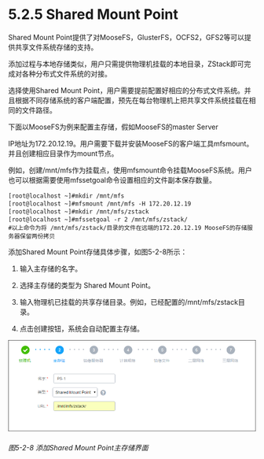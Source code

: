 # 5.2.5 Shared Mount Point

Shared Mount Point提供了对MooseFS，GlusterFS，OCFS2，GFS2等可以提供共享文件系统存储的支持。

添加过程与本地存储类似，用户只需提供物理机挂载的本地目录，ZStack即可完成对各种分布式文件系统的对接。

选择使用Shared Mount Point，用户需要提前配置好相应的分布式文件系统。并且根据不同存储系统的客户端配置，预先在每台物理机上把共享文件系统挂载在相同的文件路径。

下面以MooseFS为例来配置主存储，假如MooseFS的master Server

IP地址为172.20.12.19。用户需要下载并安装MooseFS的客户端工具mfsmount。并且创建相应目录作为mount节点。

例如，创建/mnt/mfs作为挂载点，使用mfsmount命令挂载MooseFS系统。用户也可以根据需要使用mfssetgoal命令设置相应的文件副本保存数量。
```
[root@localhost ~]#mkdir /mnt/mfs 
[root@localhost ~]#mfsmount /mnt/mfs -H 172.20.12.19
[root@localhost ~]#mkdir /mnt/mfs/zstack
[root@localhost ~]#mfssetgoal -r 2 /mnt/mfs/zstack/
#以上命令为将 /mnt/mfs/zstack/目录的文件在远端的172.20.12.19 MooseFS的存储服务器保留两份拷贝
```
添加Shared Mount Point存储具体步骤，如图5-2-8所示：

1. 输入主存储的名字。

2. 选择主存储的类型为 Shared Mount Point。

3. 输入物理机已挂载的共享存储目录。例如，已经配置的/mnt/mfs/zstack目录。

4. 点击创建按钮，系统会自动配置主存储。
 
![png](../images/5-2-8.png "图5-2-8 添加Shared Mount Point主存储界面")
###### 图5-2-8 添加Shared Mount Point主存储界面

